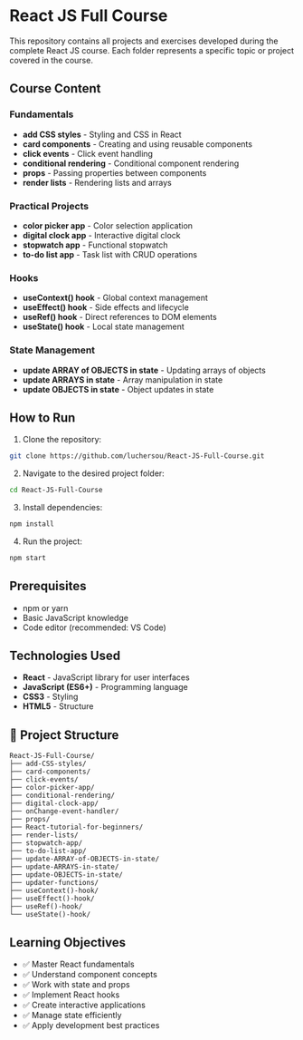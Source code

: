 # React JS Full Course

This repository contains all projects and exercises developed during the complete React JS course. Each folder represents a specific topic or project covered in the course.

## Course Content

### Fundamentals
- **add CSS styles** - Styling and CSS in React
- **card components** - Creating and using reusable components
- **click events** - Click event handling
- **conditional rendering** - Conditional component rendering
- **props** - Passing properties between components
- **render lists** - Rendering lists and arrays

### Practical Projects
- **color picker app** - Color selection application
- **digital clock app** - Interactive digital clock
- **stopwatch app** - Functional stopwatch
- **to-do list app** - Task list with CRUD operations

### Hooks
- **useContext() hook** - Global context management
- **useEffect() hook** - Side effects and lifecycle
- **useRef() hook** - Direct references to DOM elements
- **useState() hook** - Local state management

### State Management
- **update ARRAY of OBJECTS in state** - Updating arrays of objects
- **update ARRAYS in state** - Array manipulation in state
- **update OBJECTS in state** - Object updates in state

## How to Run

1. Clone the repository:
```bash
git clone https://github.com/luchersou/React-JS-Full-Course.git
```

2. Navigate to the desired project folder:
```bash
cd React-JS-Full-Course
```

3. Install dependencies:
```bash
npm install
```

4. Run the project:
```bash
npm start
```

## Prerequisites

- npm or yarn
- Basic JavaScript knowledge
- Code editor (recommended: VS Code)

## Technologies Used

- **React** - JavaScript library for user interfaces
- **JavaScript (ES6+)** - Programming language
- **CSS3** - Styling
- **HTML5** - Structure

## 📁 Project Structure

```
React-JS-Full-Course/
├── add-CSS-styles/
├── card-components/
├── click-events/
├── color-picker-app/
├── conditional-rendering/
├── digital-clock-app/
├── onChange-event-handler/
├── props/
├── React-tutorial-for-beginners/
├── render-lists/
├── stopwatch-app/
├── to-do-list-app/
├── update-ARRAY-of-OBJECTS-in-state/
├── update-ARRAYS-in-state/
├── update-OBJECTS-in-state/
├── updater-functions/
├── useContext()-hook/
├── useEffect()-hook/
├── useRef()-hook/
└── useState()-hook/
```

## Learning Objectives

- ✅ Master React fundamentals
- ✅ Understand component concepts
- ✅ Work with state and props
- ✅ Implement React hooks
- ✅ Create interactive applications
- ✅ Manage state efficiently
- ✅ Apply development best practices
